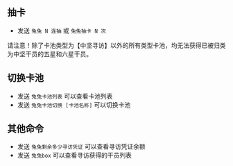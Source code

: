 ## 抽卡

- 发送 `兔兔 N 连抽` 或 `兔兔抽卡 N 次`

请注意！除了卡池类型为【中坚寻访】以外的所有类型卡池，均无法获得已被归类为中坚干员的五星和六星干员。

## 切换卡池

- 发送 `兔兔卡池列表` 可以查看卡池列表
- 发送 `兔兔卡池切换 [卡池名称]` 可以切换卡池

## 其他命令

- 发送 `兔兔剩余多少寻访凭证` 可以查看寻访凭证余额
- 发送 `兔兔box` 可以查看寻访获得的干员列表
